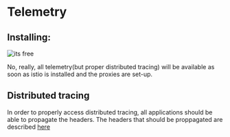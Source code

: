 # Telemetry

## Installing:
![its free](https://www.tibiabr.com/wp-content/uploads/2017/09/its-free-meme-600px.jpg)

No, really, all telemetry(but proper distributed tracing) will be available as soon as istio is installed and the proxies are set-up.


## Distributed tracing

In order to properly access distributed tracing, all applications should be able to propagate the headers. The headers that should be proppagated are described [here](https://istio.io/latest/docs/tasks/observability/distributed-tracing/overview/)